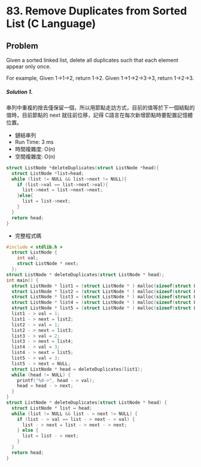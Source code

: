 # 83. Remove Duplicates from Sorted List (C Language)

## Problem

Given a sorted linked list, delete all duplicates such that each element appear only once.

For example,
Given 1->1->2, return 1->2.
Given 1->1->2->3->3, return 1->2->3.



##### Solution 1.

串列中重複的捨去僅保留一個，所以用節點走訪方式，目前的值等於下一個結點的值時，目前節點的 next 就往前位移，記得 C語言在每次新增節點時要配置記憶體位置。

- 鏈結串列
- Run Time: 3 ms
- 時間複雜度: O(n)
- 空間複雜度: O(n)

```c
struct ListNode *deleteDuplicates(struct ListNode *head){
  struct ListNode *list=head;
  while (list != NULL && list->next != NULL){
    if (list->val == list->next->val){
      list->next = list->next->next;
    }else{
      list = list->next;
    }
  }
  return head;
}
```

- 完整程式碼

```c
#include < stdlib.h >
  struct ListNode {
    int val;
    struct ListNode * next;
  };
struct ListNode * deleteDuplicates(struct ListNode * head);
int main() {
  struct ListNode * list1 = (struct ListNode * ) malloc(sizeof(struct ListNode));
  struct ListNode * list2 = (struct ListNode * ) malloc(sizeof(struct ListNode));
  struct ListNode * list3 = (struct ListNode * ) malloc(sizeof(struct ListNode));
  struct ListNode * list4 = (struct ListNode * ) malloc(sizeof(struct ListNode));
  struct ListNode * list5 = (struct ListNode * ) malloc(sizeof(struct ListNode));
  list1 - > val = 1;
  list1 - > next = list2;
  list2 - > val = 1;
  list2 - > next = list3;
  list3 - > val = 2;
  list3 - > next = list4;
  list4 - > val = 3;
  list4 - > next = list5;
  list5 - > val = 3;
  list5 - > next = NULL;
  struct ListNode * head = deleteDuplicates(list1);
  while (head != NULL) {
    printf("%d->", head - > val);
    head = head - > next;
  }
}
struct ListNode * deleteDuplicates(struct ListNode * head) {
  struct ListNode * list = head;
  while (list != NULL && list - > next != NULL) {
    if (list - > val == list - > next - > val) {
      list - > next = list - > next - > next;
    } else {
      list = list - > next;
    }
  }
  return head;
}
```
